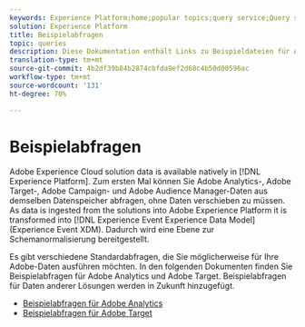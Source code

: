 ```yaml
---
keywords: Experience Platform;home;popular topics;query service;Query service;sample queries;sample query;
solution: Experience Platform
title: Beispielabfragen
topic: queries
description: Diese Dokumentation enthält Links zu Beispieldateien für Adobe Analytics und Zielgruppe.
translation-type: tm+mt
source-git-commit: 4b2df39b84b2874cbfda9ef2d68c4b50d00596ac
workflow-type: tm+mt
source-wordcount: '131'
ht-degree: 70%

---
```



# Beispielabfragen

Adobe Experience Cloud solution data is available natively in [!DNL Experience Platform]. Zum ersten Mal können Sie Adobe Analytics-, Adobe Target-, Adobe Campaign- und Adobe Audience Manager-Daten aus demselben Datenspeicher abfragen, ohne Daten verschieben zu müssen. As data is ingested from the solutions into Adobe Experience Platform it is transformed into [!DNL Experience Event Experience Data Model] (Experience Event XDM). Dadurch wird eine Ebene zur Schemanormalisierung bereitgestellt.

Es gibt verschiedene Standardabfragen, die Sie möglicherweise für Ihre Adobe-Daten ausführen möchten. In den folgenden Dokumenten finden Sie Beispielabfragen für Adobe Analytics und Adobe Target. Beispielabfragen für Daten anderer Lösungen werden in Zukunft hinzugefügt.

- [Beispielabfragen für Adobe Analytics](adobe-analytics.md)
- [Beispielabfragen für Adobe Target](adobe-target.md)
